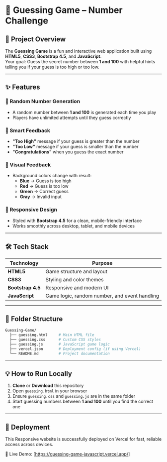 # 🎯 Guessing Game – Number Challenge

## 🎯 Project Overview

The **Guessing Game** is a fun and interactive web application built using **HTML5**, **CSS3**, **Bootstrap 4.5**, and **JavaScript**.  
Your goal: Guess the secret number between **1 and 100** with helpful hints telling you if your guess is too high or too low.

---

## ✨ Features

### 🔢 Random Number Generation  
- A random number between **1 and 100** is generated each time you play  
- Players have unlimited attempts until they guess correctly  

### 🧠 Smart Feedback  
- **"Too High"** message if your guess is greater than the number  
- **"Too Low"** message if your guess is smaller than the number  
- **"Congratulations"** when you guess the exact number  

### 🎨 Visual Feedback  
- Background colors change with result:
  - **Blue** → Guess is too high  
  - **Red** → Guess is too low  
  - **Green** → Correct guess  
  - **Gray** → Invalid input  

### 📱 Responsive Design  
- Styled with **Bootstrap 4.5** for a clean, mobile-friendly interface  
- Works smoothly across desktop, tablet, and mobile devices  

---

## 🛠️ Tech Stack

| Technology        | Purpose                                   |
|-------------------|-------------------------------------------|
| **HTML5**         | Game structure and layout                 |
| **CSS3**          | Styling and color themes                  |
| **Bootstrap 4.5** | Responsive and modern UI                  |
| **JavaScript**    | Game logic, random number, and event handling |

---

## 📂 Folder Structure

```bash
Guessing-Game/
  ├── guessing.html     # Main HTML file
  ├── guessing.css      # Custom CSS styles
  ├── guessing.js       # JavaScript game logic
  ├── vercel.json       # Deployment config (if using Vercel)
  └── README.md         # Project documentation
```
---
## 💡 How to Run Locally

1. **Clone** or **Download** this repository  
2. Open `guessing.html` in your browser  
3. Ensure `guessing.css` and `guessing.js` are in the same folder  
4. Start guessing numbers between **1 and 100** until you find the correct one  

---

## 🚀 Deployment

This Responsive website is successfully deployed on Vercel for fast, reliable access across devices.

🔗 Live Demo: [https://guessing-game-javascript.vercel.app/]
